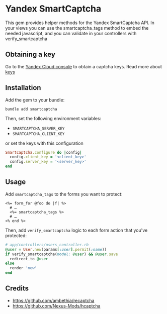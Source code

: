# Yandex SmartCaptcha

This gem provides helper methods for the Yandex SmartCaptcha API. In your views you can use the smartcaptcha_tags method to embed the needed javascript, and you can validate in your controllers with verify_smartcaptcha

## Obtaining a key
Go to the [Yandex Cloud console](https://console.yandex.cloud/) to obtain a captcha keys. Read more about [keys](https://yandex.cloud/en/docs/smartcaptcha/operations/get-keys)

## Installation
Add the gem to your bundle:
```shell
bundle add smartcaptcha
```
Then, set the following environment variables:
* `SMARTCAPTCHA_SERVER_KEY`
* `SMARTCAPTCHA_CLIENT_KEY`

or set the keys with this configuration
```ruby
Smartcaptcha.configure do |config|
  config.client_key = '<client_key>'
  config.server_key = '<server_key>'
end
```
## Usage
Add `smartcaptcha_tags` to the forms you want to protect:

```erb
<%= form_for @foo do |f| %>
  # …
  <%= smartcaptcha_tags %>
  # …
<% end %>
```

Then, add `verify_smartcaptcha` logic to each form action that you've protected:

```ruby
# app/controllers/users_controller.rb
@user = User.new(params[:user].permit(:name))
if verify_smartcaptcha(model: @user) && @user.save
  redirect_to @user
else
  render 'new'
end
```

## Credits

* https://github.com/ambethia/recaptcha
* https://github.com/Nexus-Mods/hcaptcha
